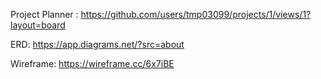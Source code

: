 Project Planner :  https://github.com/users/tmp03099/projects/1/views/1?layout=board


ERD: https://app.diagrams.net/?src=about



Wireframe: https://wireframe.cc/6x7iBE
